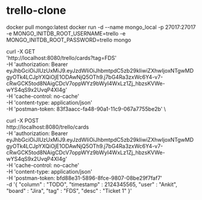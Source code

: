 # trello-clone

docker pull mongo:latest
docker run -d --name mongo_local -p 27017:27017 -e MONGO_INITDB_ROOT_USERNAME=trello -e MONGO_INITDB_ROOT_PASSWORD=trello mongo

curl -X GET \
  'http://localhost:8080/trello/cards?tag=FDS' \
  -H 'authorization: Bearer eyJhbGciOiJIUzUxMiJ9.eyJzdWIiOiJhbmtpdC5zb29kIiwiZXhwIjoxNTgwMDgyOTk4LCJpYXQiOjE1ODAwNjQ5OTh9.j7bG4Ra3zxWc6Y4-v7-cRwGCK5tod8NAigCDcV7oppWYz9bWyI4WxLz1Zj_hbzsKVWe-wYS4qS9x2UvqP4XI4g' \
  -H 'cache-control: no-cache' \
  -H 'content-type: application/json' \
  -H 'postman-token: 83f3aacc-fa48-90a1-11c9-067a7755be2b' \
  
curl -X POST \
  http://localhost:8080/trello/cards \
  -H 'authorization: Bearer eyJhbGciOiJIUzUxMiJ9.eyJzdWIiOiJhbmtpdC5zb29kIiwiZXhwIjoxNTgwMDgyOTk4LCJpYXQiOjE1ODAwNjQ5OTh9.j7bG4Ra3zxWc6Y4-v7-cRwGCK5tod8NAigCDcV7oppWYz9bWyI4WxLz1Zj_hbzsKVWe-wYS4qS9x2UvqP4XI4g' \
  -H 'cache-control: no-cache' \
  -H 'content-type: application/json' \
  -H 'postman-token: bfd88e31-5896-8fce-9807-08be29f7faf7' \
  -d '{
	"column" : "TODO",
	"timestamp" : 2124345565,
	"user" : "Ankit",
	"board" : "Jira",
	"tag" : "FDS",
	"desc" : "Ticket 1"
}'